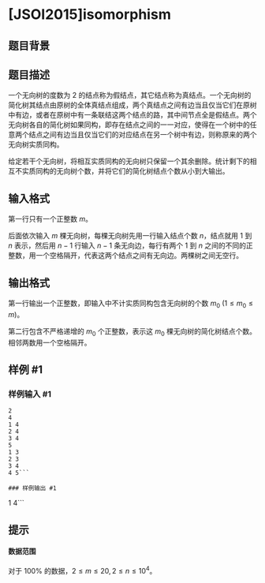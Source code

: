 # [JSOI2015]isomorphism

## 题目背景



## 题目描述

一个无向树的度数为 $2$ 的结点称为假结点，其它结点称为真结点。一个无向树的简化树其结点由原树的全体真结点组成，两个真结点之间有边当且仅当它们在原树中有边，或者在原树中有一条联结这两个结点的路，其中间节点全是假结点。两个无向树各自的简化树如果同构，即存在结点之间的一一对应，使得在一个树中的任意两个结点之间有边当且仅当它们的对应结点在另一个树中有边，则称原来的两个无向树实质同构。

给定若干个无向树，将相互实质同构的无向树只保留一个其余删除。统计剩下的相互不实质同构的无向树个数，并将它们的简化树结点个数从小到大输出。

## 输入格式

第一行只有一个正整数 $m$。

后面依次输入 $m$ 棵无向树，每棵无向树先用一行输入结点个数 $n$，结点就用 $1$ 到 $n$ 表示，然后用 $n-1$ 行输入 $n-1$ 条无向边，每行有两个 $1$ 到 $n$  之间的不同的正整数，用一个空格隔开，代表这两个结点之间有无向边。两棵树之间无空行。


## 输出格式

第一行输出一个正整数，即输入中不计实质同构包含无向树的个数 $m_0\ (1\leq m_0\leq m)$。

第二行包含不严格递增的 $m_0$ 个正整数，表示这 $m_0$ 棵无向树的简化树结点个数。相邻两数用一个空格隔开。

## 样例 #1

### 样例输入 #1
```
2
4
1 4
2 4
3 4
5
1 3
2 3
3 4
4 5```

### 样例输出 #1

```
1
4```

## 提示

#### 数据范围

对于 $100\%$ 的数据，$2\leq m\leq 20, 2\leq n\leq 10^4$。
